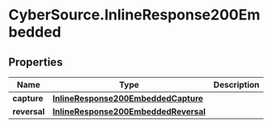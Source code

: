 # CyberSource.InlineResponse200Embedded

## Properties
Name | Type | Description | Notes
------------ | ------------- | ------------- | -------------
**capture** | [**InlineResponse200EmbeddedCapture**](InlineResponse200EmbeddedCapture.md) |  | [optional] 
**reversal** | [**InlineResponse200EmbeddedReversal**](InlineResponse200EmbeddedReversal.md) |  | [optional] 


